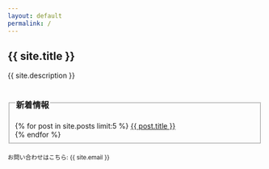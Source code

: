```yaml
---
layout: default
permalink: /
---
```

## {{ site.title }}
{{ site.description }}
<fieldset>
<legend>
<h3>新着情報</h3>
</legend>
{% for post in site.posts limit:5 %}
<a href="{{ post.url }}">{{ post.title }}</a>
<br />
{% endfor %}
</fieldset>
<br />
<small>
お問い合わせはこちら: {{ site.email }}
</small>
